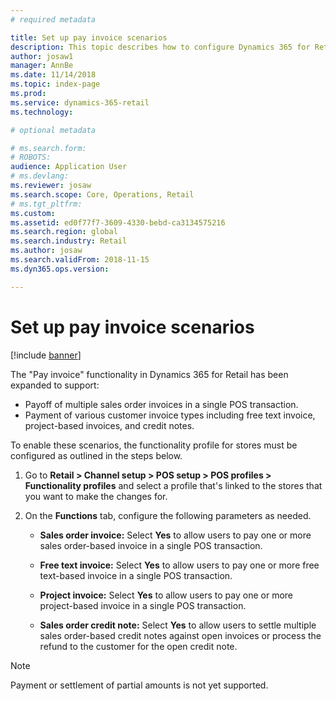 ```yaml
---
# required metadata

title: Set up pay invoice scenarios
description: This topic describes how to configure Dynamics 365 for Retail to support various scenarios relating to invoice payments.
author: josaw1
manager: AnnBe
ms.date: 11/14/2018
ms.topic: index-page
ms.prod: 
ms.service: dynamics-365-retail
ms.technology: 

# optional metadata

# ms.search.form: 
# ROBOTS: 
audience: Application User
# ms.devlang: 
ms.reviewer: josaw
ms.search.scope: Core, Operations, Retail
# ms.tgt_pltfrm: 
ms.custom: 
ms.assetid: ed0f77f7-3609-4330-bebd-ca3134575216
ms.search.region: global
ms.search.industry: Retail
ms.author: josaw
ms.search.validFrom: 2018-11-15
ms.dyn365.ops.version: 

---
```

# Set up pay invoice scenarios

[!include [banner](includes/banner.md)]

The "Pay invoice" functionality in Dynamics 365 for Retail has been expanded to support:
- Payoff of multiple sales order invoices in a single POS transaction.
- Payment of various customer invoice types including free text invoice, project-based invoices, and credit notes.

To enable these scenarios, the functionality profile for stores must be configured as outlined in the steps below.  

1. Go to **Retail > Channel setup > POS setup > POS profiles > Functionality profiles** and select a profile that's linked to the stores that you want to make the changes for.

1. On the **Functions** tab, configure the following parameters as needed.

    - **Sales order invoice:** Select **Yes** to allow users to pay one or more sales order-based invoice in a single POS transaction.

    - **Free text invoice:** Select **Yes** to allow users to pay one or more free text-based invoice in a single POS transaction.

    - **Project invoice:** Select **Yes** to allow users to pay one or more project-based invoice in a single POS transaction.

    - **Sales order credit note:** Select **Yes** to allow users to settle multiple sales order-based credit notes against open invoices or process the refund to the customer for the open credit note.

> [!NOTE]
> Payment or settlement of partial amounts is not yet supported.
